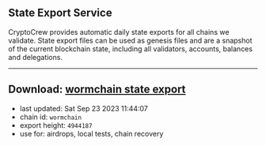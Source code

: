 ## State Export Service
CryptoCrew provides automatic daily state exports for all chains we validate. State export files can be used as genesis files and are a snapshot of the current blockchain state, including all validators, accounts, balances and delegations.

---
**Download: [wormchain state export](https://dl.ccvalidators.com/SERVICE/wormchain/wormchain_export_4944187.json)**
---

- last updated: Sat Sep 23 2023 11:44:07
- chain id: `wormchain`
- export height: `4944187`
- use for: airdrops, local tests, chain recovery
